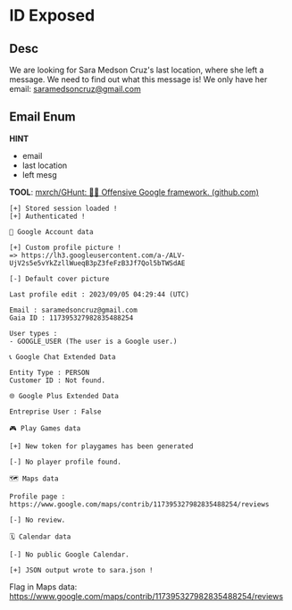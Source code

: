 # ID Exposed

## Desc
We are looking for Sara Medson Cruz's last location, where she left a message. We need to find out what this message is! We only have her email: saramedsoncruz@gmail.com

## Email Enum

**HINT**

- email
- last location
- left mesg

**TOOL**: [mxrch/GHunt: 🕵️‍♂️ Offensive Google framework. (github.com)](https://github.com/mxrch/GHunt)

```console
[+] Stored session loaded !
[+] Authenticated !

🙋 Google Account data

[+] Custom profile picture !
=> https://lh3.googleusercontent.com/a-/ALV-UjV2s5e5vYkZzllWueqB3pZ3feFzB3Jf7Qol5bTWSdAE

[-] Default cover picture

Last profile edit : 2023/09/05 04:29:44 (UTC)

Email : saramedsoncruz@gmail.com
Gaia ID : 117395327982835488254

User types :
- GOOGLE_USER (The user is a Google user.)

📞 Google Chat Extended Data

Entity Type : PERSON
Customer ID : Not found.

🌐 Google Plus Extended Data

Entreprise User : False

🎮 Play Games data

[+] New token for playgames has been generated

[-] No player profile found.

🗺️ Maps data

Profile page : https://www.google.com/maps/contrib/117395327982835488254/reviews

[-] No review.

🗓️ Calendar data

[-] No public Google Calendar.

[+] JSON output wrote to sara.json !
```

Flag in Maps data: https://www.google.com/maps/contrib/117395327982835488254/reviews

